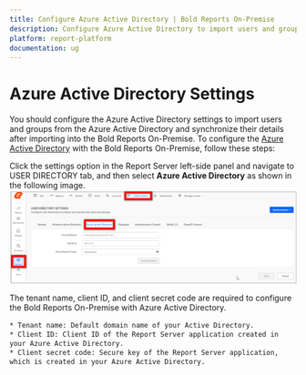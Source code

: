 ```yaml
---
title: Configure Azure Active Directory | Bold Reports On-Premise
description: Configure Azure Active Directory to import users and groups and synchronize their details after importing into the Bold Reports On-Premise.
platform: report-platform
documentation: ug
---
```


# Azure Active Directory Settings

You should configure the Azure Active Directory settings to import users and groups from the Azure Active Directory and synchronize their details after importing into the Bold Reports On-Premise. To configure the [Azure Active Directory](https://azure.microsoft.com/en-us/services/active-directory/) with the Bold Reports On-Premise, follow these steps:

Click the settings option in the Report Server left-side panel and navigate to USER DIRECTORY tab, and then select **Azure Active Directory** as shown in the following image.
![Azure Active Directory Settings](/static/assets/on-premise/images/settings/azure-active-directory-settings.png)

The tenant name, client ID, and client secret code are required to configure the Bold Reports On-Premise with Azure Active Directory.

    * Tenant name: Default domain name of your Active Directory.
    * Client ID: Client ID of the Report Server application created in your Azure Active Directory.
    * Client secret code: Secure key of the Report Server application, which is created in your Azure Active Directory.